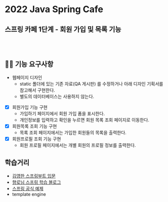 # 2022 Java Spring Cafe

## 스프링 카페 1단계 - 회원 가입 및 목록 기능

<br/><br/>


## ✍🏻 기능 요구사항
- 웹페이지 디자인
  - static 폴더에 있는 기존 자료(QA 게시판) 를 수정하거나 아래 디자인 기획서를 참고해서 구현한다.
  - 별도의 데이터베이스는 사용하지 않는다.
- [x] 회원가입 기능 구현
  - 가입하기 페이지에서 회원 가입 폼을 표시한다.
  - 개인정보를 입력하고 확인을 누르면 회원 목록 조회 페이지로 이동한다.
- [x] 회원목록 조회 기능 구현
  - 목록 조회 페이지에서는 가입한 회원들의 목록을 출력한다.
- [x] 회원프로필 조회 기능 구현
  - 회원 프로필 페이지에서는 개별 회원의 프로필 정보를 출력한다.

## 학습거리

- [김영한 스프링부트 입문](https://www.inflearn.com/course/%EC%8A%A4%ED%94%84%EB%A7%81-%EC%9E%85%EB%AC%B8-%EC%8A%A4%ED%94%84%EB%A7%81%EB%B6%80%ED%8A%B8)
- [향로님 스프링 학습 블로그](https://jojoldu.tistory.com/250)
- [스프링 공식 예제](https://github.com/spring-projects/spring-petclinic)
- template engine
